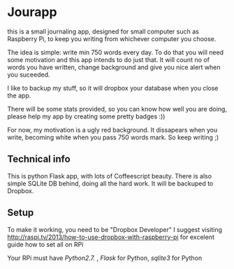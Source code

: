 Jourapp
=======

this is a small journaling app, designed for small computer such as Raspberry Pi, to keep you writing from whichever computer you choose.


The idea is simple: write min 750 words every day. To do that you will need some motivation and this app intends to do just that. It will count no of words you have written, change background and give you nice alert when you suceeded.

I like to backup my stuff, so it will dropbox your database when you close the app.

There will be some stats provided, so you can know how well you are doing, please help my app by creating some pretty badges :))

For now, my motivation is a ugly red background. It dissapears when you write, becoming white when you pass 750 words mark. So keep writing ;)

Technical info
-----

This is python Flask app, with lots of Coffeescript beauty. There is also simple SQLite DB behind, doing all the hard work. It will be backuped to Dropbox.


Setup
-----

To make it working, you need to be "Dropbox Developer" I suggest visiting http://raspi.tv/2013/how-to-use-dropbox-with-raspberry-pi for excelent guide how to set all on RPi

Your RPi must have *Python2.7.* , *Flask* for Python, *sqlite3* for Python






